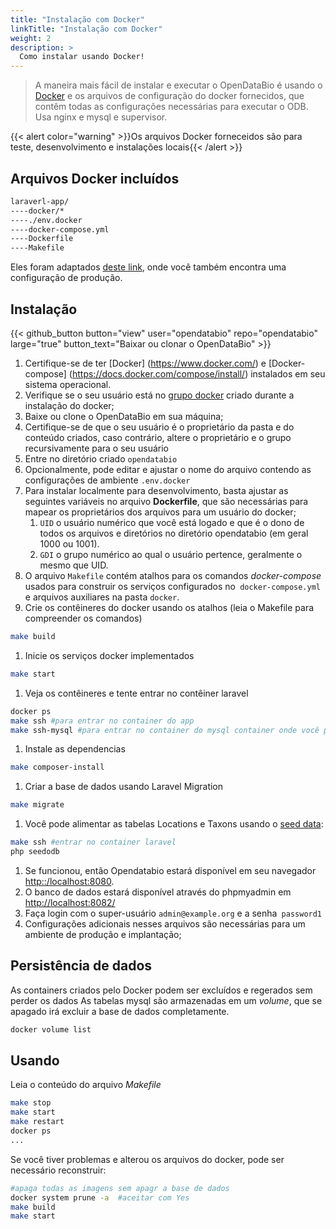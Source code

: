 ```yaml
---
title: "Instalação com Docker"
linkTitle: "Instalação com Docker"
weight: 2
description: >
  Como instalar usando Docker!
---
```


> A maneira mais fácil de instalar e executar o OpenDataBio é usando o [Docker](https://www.docker.com/) e os arquivos de configuração do docker fornecidos, que contêm todas as configurações necessárias para executar o ODB. Usa nginx e mysql e supervisor.

{{< alert color="warning" >}}Os arquivos Docker forneceidos são para teste, desenvolvimento e instalações locais{{< /alert >}}

## Arquivos Docker incluídos

```bash
laraverl-app/
----docker/*
----./env.docker
----docker-compose.yml
----Dockerfile
----Makefile
```

Eles foram adaptados [deste link](https://github.com/dimadeush/docker-nginx-php-laravel), onde você também encontra uma configuração de produção.

## Instalação

{{< github_button button="view" user="opendatabio" repo="opendatabio" large="true" button_text="Baixar ou clonar o OpenDataBio" >}}

1. Certifique-se de ter [Docker] (https://www.docker.com/) e [Docker-compose] (https://docs.docker.com/compose/install/) instalados em seu sistema operacional.
1. Verifique se o seu usuário está no [grupo docker](https://github.com/sindresorhus/guides/blob/main/docker-without-sudo.md) criado durante a instalação do docker;
1. Baixe ou clone o OpenDataBio em sua máquina;
1. Certifique-se de que o seu usuário é o proprietário da pasta e do conteúdo criados, caso contrário, altere o proprietário e o grupo recursivamente para o seu usuário
1. Entre no diretório criado `opendatabio`
1. Opcionalmente, pode editar e ajustar o nome do arquivo contendo as configurações de ambiente `.env.docker`
1. Para instalar localmente para desenvolvimento, basta ajustar as seguintes variáveis ​​no arquivo **Dockerfile**, que são necessárias para mapear os proprietários dos arquivos para um usuário do docker;
    1. `UID` o usuário numérico que você está logado e que é o dono de todos os arquivos e diretórios no diretório opendatabio (em geral 1000 ou 1001).
    1. `GDI` o grupo numérico ao qual o usuário pertence, geralmente o mesmo que UID.
1. O arquivo `Makefile` contém atalhos para os comandos _docker-compose_ usados ​​para construir os serviços configurados no` docker-compose.yml` e arquivos auxiliares na pasta `docker`.
1. Crie os contêineres do docker usando os atalhos (leia o Makefile para compreender os comandos)

```bash
make build
```
1. Inicie os serviços docker implementados

```bash
make start

```
1. Veja os contêineres e tente entrar no contêiner laravel

```bash
docker ps
make ssh #para entrar no container do app
make ssh-mysql #para entrar no container do mysql container onde você pode acessar a base de dados usando `mysql -uroot -p`
```
1. Instale as dependencias

```bash
make composer-install
```
1. Criar a base de dados usando Laravel Migration

```bash
make migrate
```
1. Você pode alimentar as tabelas Locations e Taxons usando o [seed data](https://github.com/opendatabio/data):
```bash
make ssh #entrar no container laravel
php seedodb
```

1. Se funcionou, então Opendatabio estará disponível em seu navegador [http::/localhost:8080](http::/localhost:8080).
1. O banco de dados estará disponível através do phpmyadmin em [http://localhost:8082/](http://localhost:8082/)
1. Faça login com o super-usuário `admin@example.org` e a senha` password1`
1. Configurações adicionais nesses arquivos são necessárias para um ambiente de produção e implantação;

## Persistência de dados

As containers criados pelo Docker podem ser excluídos e regerados sem perder os dados
As tabelas mysql são armazenadas em um _volume_, que se apagado irá excluir a base de dados completamente.

```bash
docker volume list
```

## Usando

Leia o conteúdo do arquivo _Makefile_

```bash
make stop
make start
make restart
docker ps
...
```

Se você tiver problemas e alterou os arquivos do docker, pode ser necessário reconstruir:

```bash
#apaga todas as imagens sem apagr a base de dados
docker system prune -a  #aceitar com Yes
make build
make start
```
